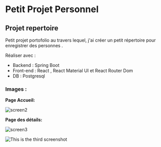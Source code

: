 # Petit Projet Personnel
## Projet repertoire 

Petit projet portofolio au travers lequel, j'ai créer un petit répertoire pour enregistrer des personnes .

Réaliser avec :
  - Backend : Spring Boot 
  - Front-end : React , React Material UI et React Router Dom 
  - DB : Postgresql

### Images :

**Page Accueil:**

![screen2](https://user-images.githubusercontent.com/91763448/153309829-b58e751d-0dfe-4717-b61d-e729ce2512aa.png)

**Page des détails:**

![screen3](https://user-images.githubusercontent.com/91763448/153309908-b8cc0387-10cf-4eb1-864a-e2b607acd741.png)

![This is the third screenshot](https://github.com/Netrunner0101/repertoire-main.git/Projet_Image/screen3.png)
